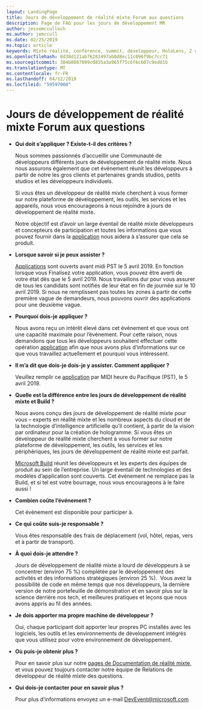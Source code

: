 ```yaml
---
layout: LandingPage
title: Jours de développement de réalité mixte Forum aux questions
description: Page de FAQ pour les jours de développement MR
author: jessemcculloch
ms.author: jemccull
ms.date: 02/25/2019
ms.topic: article
keywords: Mixte réalité, conférence, summit, développeur, HoloLens, 2 de HoloLens, Kinect
ms.openlocfilehash: 8d38d121ab76281497ab8d8ec11c096f9bc7cc71
ms.sourcegitcommit: 384b0087899cd835a3a965f75c6f6c607c9edd1b
ms.translationtype: MT
ms.contentlocale: fr-FR
ms.lasthandoff: 04/12/2019
ms.locfileid: "59597008"
---
```

# <a name="mixed-reality-dev-days-faq"></a>Jours de développement de réalité mixte Forum aux questions

* **Qui doit s’appliquer ? Existe-t-il des critères ?**
    
    Nous sommes passionnés d’accueillir une Communauté de développeurs différents jours de développement de réalité mixte. Nous nous assurons également que cet événement réunit les développeurs à partir de notre les gros clients et partenaires grands studios, petits studios et les développeurs individuels.

    Si vous êtes un développeur de réalité mixte cherchent à vous former sur notre plateforme de développement, les outils, les services et les appareils, nous vous encourageons à nous rejoindre à jours de développement de réalité mixte.

    Notre objectif est d’avoir un large éventail de réalité mixte développeurs et concepteurs de participation et toutes les informations que vous pouvez fournir dans la [application](https://aka.ms/MRDevDayApplication) nous aidera à s’assurer que cela se produit.

* **Lorsque savoir si je peux assister ?**

    [Applications](https://aka.ms/MRDevDayApplication) sont ouverts avant midi PST le 5 avril 2019. En fonction lorsque vous Finalisez votre application, vous pouvez être averti de votre état dès que le 5 avril 2019. Nous travaillons dur pour vous assurer de tous les candidats sont notifiés de leur état en fin de journée sur le 10 avril 2019. Si nous ne remplissent pas toutes les zones à partir de cette première vague de demandeurs, nous pouvons ouvrir des applications pour une deuxième vague.

* **Pourquoi dois-je appliquer ?**

    Nous avons reçu un intérêt élevé dans cet événement et que vous ont une capacité maximale pour l’événement. Pour cette raison, nous demandons que tous les développeurs souhaitent effectuer cette opération [application](https://aka.ms/MRDevDayApplication) afin que nous avons plus d’informations sur ce que vous travaillez actuellement et pourquoi vous intéressent.

* **Il m’a dit que dois-je dois-je y assister.  Comment appliquer ?**

    Veuillez remplir ce [application](https://aka.ms/MRDevDayApplication) par MIDI heure du Pacifique (PST), le 5 avril 2019.

* **Quelle est la différence entre les jours de développement de réalité mixte et Build ?**

    Nous avons conçu des jours de développement de réalité mixte pour vous – experts en réalité mixte et les nombreux aspects du cloud et de la technologie d’intelligence artificielle qu’il contient, à partir de la vision par ordinateur pour la création de hologramme. Si vous êtes un développeur de réalité mixte cherchent à vous former sur notre plateforme de développement, les outils, les services et les périphériques, les jours de développement de réalité mixte est parfait. 

    [Microsoft Build](https://www.microsoft.com/en-us/build) réunit les développeurs et les experts des équipes de produit au sein de l’entreprise. Un large éventail de technologies et des modèles d’application sont couverts. Cet événement ne remplace pas la Build, et si tel est votre bourrage, nous vous encourageons à le faire aussi ! 

* **Combien coûte l’événement ?**

    Cet événement est disponible pour participer à.

* **Ce qui coûte suis-je responsable ?**

    Vous êtes responsable des frais de déplacement (vol, hôtel, repas, vers et à partir de transport).

* **À quoi dois-je attendre ?**

    Jours de développement de réalité mixte a lourd de développeurs à se concentrer (environ 75 %) complétée par le développement des activités et des informations stratégiques (environ 25 %).  Vous avez la possibilité de code en même temps que nos développeurs, la dernière version de notre portefeuille de démonstration et en savoir plus sur la science derrière nos tech, et meilleures pratiques et leçons que nous avons appris au fil des années.

* **Je dois apporter ma propre machine de développeur ?**

    Oui, chaque participant doit apporter leur propres PC installés avec les logiciels, les outils et les environnements de développement intégrés que vous utilisez pour votre environnement de développement.

* **Où puis-je obtenir plus ?**

    Pour en savoir plus sur notre [pages de Documentation de réalité mixte](mr-dev-days.md), et vous pouvez toujours contacter notre équipe de Relations de développeur de réalité mixte des questions.

* **Qui dois-je contacter pour en savoir plus ?**

    Pour plus d’informations envoyez un e-mail DevEvent@microsoft.com
